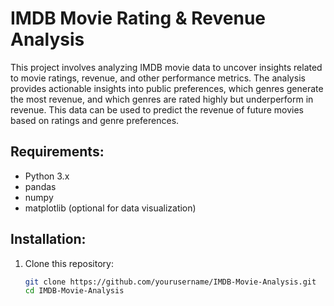# IMDB Movie Rating & Revenue Analysis

This project involves analyzing IMDB movie data to uncover insights related to movie ratings, revenue, and other performance metrics. The analysis provides actionable insights into public preferences, which genres generate the most revenue, and which genres are rated highly but underperform in revenue. This data can be used to predict the revenue of future movies based on ratings and genre preferences.

## Requirements:
- Python 3.x
- pandas
- numpy
- matplotlib (optional for data visualization)

## Installation:
1. Clone this repository:
   ```bash
   git clone https://github.com/yourusername/IMDB-Movie-Analysis.git
   cd IMDB-Movie-Analysis

